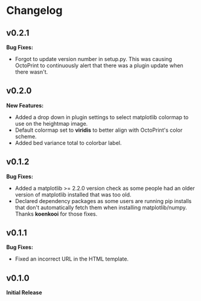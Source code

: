 # Changelog

## v0.2.1

**Bug Fixes:**
* Forgot to update version number in setup.py. This was causing OctoPrint to continuously alert that there was a plugin update when there wasn't.

## v0.2.0

**New Features:**
* Added a drop down in plugin settings to select matplotlib colormap to use on the heightmap image.
* Default colormap set to **viridis** to better align with OctoPrint's color scheme.
* Added bed variance total to colorbar label.

## v0.1.2

**Bug Fixes:**
* Added a matplotlib >= 2.2.0 version check as some people had an older version of matplotlib installed that was too old.
* Declared dependency packages as some users are running pip installs that don't automatically fetch them when installing matplotlib/numpy.
Thanks **koenkooi** for those fixes.

## v0.1.1

**Bug Fixes:**
* Fixed an incorrect URL in the HTML template.

## v0.1.0

**Initial Release**
